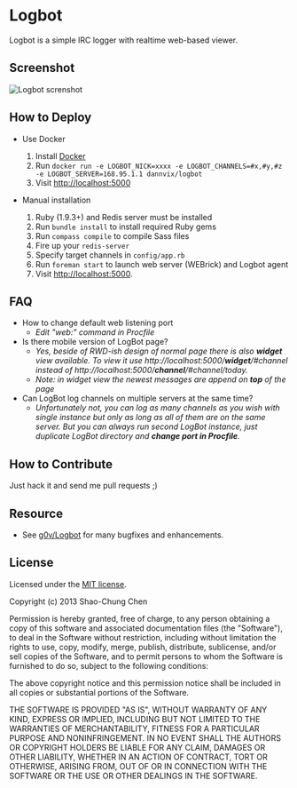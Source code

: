 Logbot
======
Logbot is a simple IRC logger with realtime web-based viewer.


Screenshot
----------
![Logbot screnshot](https://raw.github.com/Dannvix/Logbot/master/screenshot.png)


How to Deploy
-------------
* Use Docker
    1. Install [Docker](https://www.docker.com/)
    2. Run `docker run -e LOGBOT_NICK=xxxx -e LOGBOT_CHANNELS=#x,#y,#z -e LOGBOT_SERVER=168.95.1.1 dannvix/logbot`
    3. Visit [http://localhost:5000](http://localhost:5000)

* Manual installation
    1. Ruby (1.9.3+) and Redis server must be installed
    2. Run `bundle install` to install required Ruby gems
    3. Run `compass compile` to compile Sass files
    4. Fire up your `redis-server`
    5. Specify target channels in `config/app.rb`
    6. Run `foreman start` to launch web server (WEBrick) and Logbot agent
    7. Visit [http://localhost:5000](http://localhost:5000).


FAQ
-----------------
* How to change default web listening port
	- *Edit "web:" command in Procfile*
* Is there mobile version of LogBot page?
	- *Yes, beside of RWD-ish design of normal page there is also ***widget*** view available. To view it use http://localhost:5000/***widget***/#channel instead of http://localhost:5000/***channel***/#channel/today.*
	- *Note: in widget view the newest messages are append on ***top*** of the page*
* Can LogBot log channels on multiple servers at the same time?
	- *Unfortunately not, you can log as many channels as you wish with single instance but only as long as all of them are on the same server. But you can always run second LogBot instance, just duplicate LogBot directory and ***change port in Procfile***.*

How to Contribute
-----------------
Just hack it and send me pull requests ;)


Resource
--------
* See [g0v/Logbot](https://github.com/g0v/Logbot) for many bugfixes and enhancements.


License
-------
Licensed under the [MIT license](http://opensource.org/licenses/mit-license.php).

Copyright (c) 2013 Shao-Chung Chen

Permission is hereby granted, free of charge, to any person obtaining a copy of this software and associated documentation files (the "Software"), to deal in the Software without restriction, including without limitation the rights to use, copy, modify, merge, publish, distribute, sublicense, and/or sell copies of the Software, and to permit persons to whom the Software is furnished to do so, subject to the following conditions:

The above copyright notice and this permission notice shall be included in all copies or substantial portions of the Software.

THE SOFTWARE IS PROVIDED "AS IS", WITHOUT WARRANTY OF ANY KIND, EXPRESS OR IMPLIED, INCLUDING BUT NOT LIMITED TO THE WARRANTIES OF MERCHANTABILITY, FITNESS FOR A PARTICULAR PURPOSE AND NONINFRINGEMENT. IN NO EVENT SHALL THE AUTHORS OR COPYRIGHT HOLDERS BE LIABLE FOR ANY CLAIM, DAMAGES OR OTHER LIABILITY, WHETHER IN AN ACTION OF CONTRACT, TORT OR OTHERWISE, ARISING FROM, OUT OF OR IN CONNECTION WITH THE SOFTWARE OR THE USE OR OTHER DEALINGS IN THE SOFTWARE.
